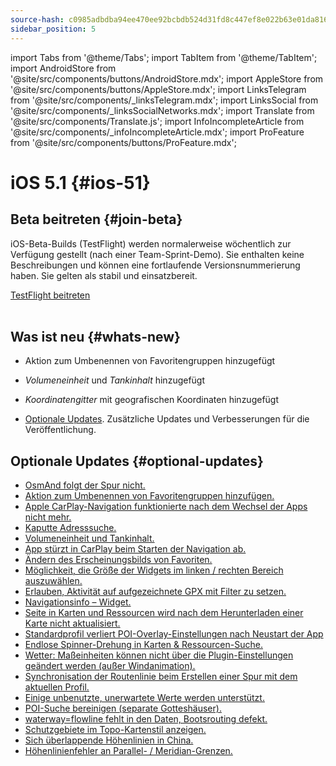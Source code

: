 ```yaml
---
source-hash: c0985adbdba94ee470ee92bcbdb524d31fd8c447ef8e022b63e01da8161d663e
sidebar_position: 5
---
```

import Tabs from '@theme/Tabs';
import TabItem from '@theme/TabItem';
import AndroidStore from '@site/src/components/buttons/AndroidStore.mdx';
import AppleStore from '@site/src/components/buttons/AppleStore.mdx';
import LinksTelegram from '@site/src/components/_linksTelegram.mdx';
import LinksSocial from '@site/src/components/_linksSocialNetworks.mdx';
import Translate from '@site/src/components/Translate.js';
import InfoIncompleteArticle from '@site/src/components/_infoIncompleteArticle.mdx';
import ProFeature from '@site/src/components/buttons/ProFeature.mdx';


# iOS 5.1 {#ios-51}

## Beta beitreten {#join-beta}

iOS-Beta-Builds (TestFlight) werden normalerweise wöchentlich zur Verfügung gestellt (nach einer Team-Sprint-Demo). Sie enthalten keine Beschreibungen und können eine fortlaufende Versionsnummerierung haben. Sie gelten als stabil und einsatzbereit.

<div>
  <a class="button button--active" href="https://testflight.apple.com/join/7poGNCKy">TestFlight beitreten</a>
</div>

<br/>


## Was ist neu {#whats-new}

- Aktion zum Umbenennen von Favoritengruppen hinzugefügt
- *Volumeneinheit* und *Tankinhalt* hinzugefügt
- *Koordinatengitter* mit geografischen Koordinaten hinzugefügt


- [Optionale Updates](#optional-updates). Zusätzliche Updates und Verbesserungen für die Veröffentlichung.



## Optionale Updates {#optional-updates}

- [OsmAnd folgt der Spur nicht.](https://github.com/osmandapp/OsmAnd-iOS/issues/4412)
- [Aktion zum Umbenennen von Favoritengruppen hinzufügen.](https://github.com/osmandapp/OsmAnd-iOS/issues/4516)
- [Apple CarPlay-Navigation funktionierte nach dem Wechsel der Apps nicht mehr.](https://github.com/osmandapp/OsmAnd-iOS/issues/4442)
- [Kaputte Adresssuche.](https://github.com/osmandapp/OsmAnd-iOS/issues/4598)
- [Volumeneinheit und Tankinhalt.](https://github.com/osmandapp/OsmAnd-iOS/issues/4104)
- [App stürzt in CarPlay beim Starten der Navigation ab.](https://github.com/osmandapp/OsmAnd-iOS/issues/4605)
- [Ändern des Erscheinungsbilds von Favoriten.](https://github.com/osmandapp/OsmAnd-iOS/issues/4428)
- [Möglichkeit, die Größe der Widgets im linken / rechten Bereich auszuwählen.](https://github.com/osmandapp/OsmAnd-iOS/issues/4494)
- [Erlauben, Aktivität auf aufgezeichnete GPX mit Filter zu setzen.](https://github.com/osmandapp/OsmAnd-iOS/issues/4177)
- [Navigationsinfo – Widget.](https://github.com/osmandapp/OsmAnd-iOS/issues/4468)
- [Seite in Karten und Ressourcen wird nach dem Herunterladen einer Karte nicht aktualisiert.](https://github.com/osmandapp/OsmAnd-iOS/issues/4301)
- [Standardprofil verliert POI-Overlay-Einstellungen nach Neustart der App](https://github.com/osmandapp/OsmAnd-iOS/issues/4455)
- [Endlose Spinner-Drehung in Karten & Ressourcen-Suche.](https://github.com/osmandapp/OsmAnd-iOS/issues/4395)
- [Wetter: Maßeinheiten können nicht über die Plugin-Einstellungen geändert werden (außer Windanimation).](https://github.com/osmandapp/OsmAnd-iOS/issues/4413)
- [Synchronisation der Routenlinie beim Erstellen einer Spur mit dem aktuellen Profil.](https://github.com/osmandapp/OsmAnd-iOS/issues/4392)
- [Einige unbenutzte, unerwartete Werte werden unterstützt.](https://github.osmandapp/OsmAnd/issues/22103)
- [POI-Suche bereinigen (separate Gotteshäuser).](https://github.osmandapp/OsmAnd/issues/21972)
- [waterway=flowline fehlt in den Daten, Bootsrouting defekt.](https://github.osmandapp/OsmAnd/issues/22512)
- [Schutzgebiete im Topo-Kartenstil anzeigen.](https://github.osmandapp/OsmAnd/issues/22168)
- [Sich überlappende Höhenlinien in China.](https://github.osmandapp/OsmAnd/issues/22434)
- [Höhenlinienfehler an Parallel- / Meridian-Grenzen.](https://github.osmandapp/OsmAnd/issues/21738)